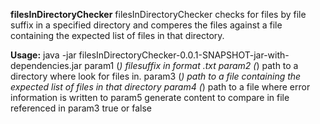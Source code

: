 **filesInDirectoryChecker**
filesInDirectoryChecker checks for files by file suffix in a specified directory and comperes the files against a file containing the expected list of files in that directory. 

**Usage:**
java -jar filesInDirectoryChecker-0.0.1-SNAPSHOT-jar-with-dependencies.jar 
param1 (*) filesuffix in format .txt 
param2 (*) path to a directory where look for files in.
param3 (*) path to a file containing the expected list of files in that directory
param4 (*) path to a file where error information is written to
param5 generate content to compare in file referenced in param3 true or false

 